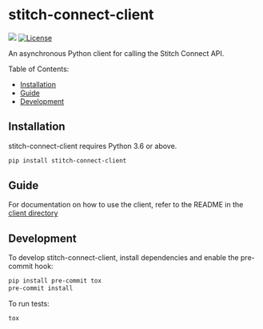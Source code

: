 # stitch-connect-client

[![](https://img.shields.io/pypi/v/stitch-connect-client.svg)](https://pypi.org/pypi/stitch-connect-client/) [![License](https://img.shields.io/badge/License-BSD%203--Clause-blue.svg)](https://opensource.org/licenses/BSD-3-Clause)

An asynchronous Python client for calling the Stitch Connect API.

Table of Contents:

- [Installation](#installation)
- [Guide](#guide)
- [Development](#development)

## Installation

stitch-connect-client requires Python 3.6 or above.

```bash
pip install stitch-connect-client
```

## Guide

For documentation on how to use the client, refer to the README in the [client directory](https://github.com/NarrativeScience/stitch-connect-python/client/)

## Development

To develop stitch-connect-client, install dependencies and enable the pre-commit hook:

```bash
pip install pre-commit tox
pre-commit install
```

To run tests:

```bash
tox
```
